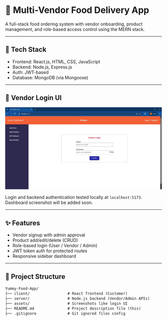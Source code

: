 # 🍔 Multi-Vendor Food Delivery App

A full-stack food ordering system with vendor onboarding, product management, and role-based access control using the MERN stack.

---

## 🚀 Tech Stack

- Frontend: React.js, HTML, CSS, JavaScript
- Backend: Node.js, Express.js
- Auth: JWT-based
- Database: MongoDB (via Mongoose)

---

## 🔐 Vendor Login UI

<img src="assets\vendor-login.jpg" alt="Vendor Login Screenshot" width="750"/>

Login and backend authentication tested locally at `localhost:5173`. Dashboard screenshot will be added soon.

---

## ✨ Features

- Vendor signup with admin approval
- Product add/edit/delete (CRUD)
- Role-based login (User / Vendor / Admin)
- JWT token auth for protected routes
- Responsive sidebar dashboard

---

## 📂 Project Structure

```
Yummy-Food-App/
├── client/                 # React frontend (Customer)
├── server/                 # Node.js backend (Vendor/Admin APIs)
├── assets/                 # Screenshots like login UI
├── README.md               # Project description file (this)
├── .gitignore              # Git ignored files config
```



